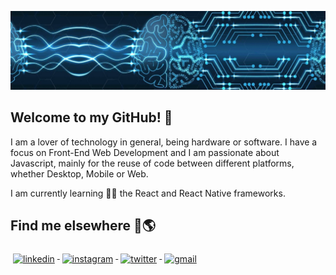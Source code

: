 ![Foto de Capa](src/foto-de-capa.jpeg)

## Welcome to my GitHub! 👋

I am a lover of technology in general, being hardware or software. I have a focus on Front-End Web Development and I am passionate about Javascript, mainly for the reuse of code between different platforms, whether Desktop, Mobile or Web.

I am currently learning 👨‍💻 the React and React Native frameworks.

## Find me elsewhere 📱🌎

<p align="left">
  <a href="https://www.linkedin.com/in/gabrielcaussi/">
    <img src="src/social/linkedin.svg" alt="linkedin" style="vertical-align:top; margin:6px 4px">
  </a>

  <a href="https://www.instagram.com/g_caussi/">
    <img src="src/social/instagram.svg" alt="instagram" style="vertical-align:top; margin:6px 4px">
  </a>

  <a href="https://www.twitter.com/g_caussi/">
    <img src="src/social/twitter.svg" alt="twitter" style="vertical-align:top; margin:6px 4px">
  </a>
  
  <a href="https://gcaussi.github.io/">
    <img src="src/social/gmail.svg" alt="gmail" style="vertical-align:top; margin:6px 4px">
  </a>
</p>
